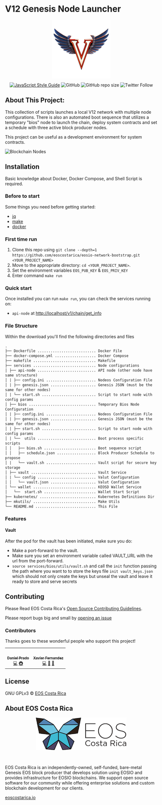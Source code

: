 # V12 Genesis Node Launcher

<p align="center">
  <img src="https://github.com/Vet-The-Vote/genesis-nodes/raw/master/assets/logo_color_background_transparent_192x192.png" align="center" />

</p>

<center>

[![JavaScript Style Guide](https://img.shields.io/badge/code_style-standard-brightgreen.svg)](https://standardjs.com) ![GitHub](https://img.shields.io/github/license/Vet-The-Vote/genesis-nodes) ![GitHub repo size](https://img.shields.io/github/repo-size/Vet-The-Vote/genesis-nodes) ![Twitter Follow](https://img.shields.io/twitter/follow/mdellertson?style=social)

</center>

## About This Project:

This collection of scripts launches a local V12 network with multiple node configurations. There is also an automated boot sequence that utilizes a temporary "bios" node to launch the chain, deploy system contracts and set a schedule with three active block producer nodes. 

This project can be useful as a development environment for system contracts.

![Blockchain Nodes](./blockchain-nodes.png)

## Installation
Basic knowledge about Docker, Docker Compose, and Shell Script is required.

### Before to start

Some things you need before getting started:

- [jq](https://stedolan.github.io/jq/download/)
- [make](https://en.wikipedia.org/wiki/Make_(software))
- [docker](https://www.docker.com/)

### First time run

1.  Clone this repo using `git clone --depth=1 https://github.com/eoscostarica/eosio-network-bootstrap.git <YOUR_PROJECT_NAME>`
2.  Move to the appropriate directory: `cd <YOUR_PROJECT_NAME>`.
3.  Set the environment variables  `EOS_PUB_KEY` & `EOS_PRIV_KEY`
4.  Enter command `make run`

### Quick start

Once installed you can run `make run`, you can check the services running on:

- `api-node` at [http://localhost/v1/chain/get_info](http://localhost/v1/chain/get_info)


### File Structure

Within the download you'll find the following directories and files


```
.
├── Dockerfile ........................... Docker File
├── docker-compose.yml ................... Docker Compose
├── makefile ............................. Makefile
├── services ............................. Node configurations
│ ├── api-node ........................... API node (other node have same structure)
│ | ├── config.ini ....................... Nodeos Configuration File
│ | ├── genesis.json ..................... Genesis JSON (must be the same for other nodes)
│ | └── start.sh ......................... Script to start node with config params
│ ├── bios ............................... Temporary Bios Node Configuration
│ | ├── config.ini ....................... Nodeos Configuration File
│ | ├── genesis.json ..................... Genesis JSON (must be the same for other nodes)
│ | ├── start.sh ......................... Script to start node with config params
│ | └──  utils ........................... Boot process specific scripts
│ │   ├── bios.sh ........................ Boot sequence script
│ │   ├── schedule.json .................. Block Producer Schedule to propose
│ |   └── vault.sh ....................... Vault script for secure key storage
│ ├── vault .............................. Vault Service
│ | └── config ........................... Valut Configuration
│ │   └── vault.json ..................... Valut Configuration
│ └── wallet ............................. KEOSD Wallet Service
│   └──  start.sh ........................ Wallet Start Script
├── kubernetes/ .......................... Kubernetes Definitions Dir
├── mkutils/ ............................. Make Utils
└── README.md ............................ This File
```
### Features

#### Vault

After the pod for the vault has been initiated, make sure you do:

- Make a port-forward to the vault.
- Make sure you set an environment variable called VAULT_URL with the url from the port-forward.
- `source services/bios/utils/vault.sh` and call the `init` function passing the path where you want to to store the keys file `init vault_keys.json` which should not only create the keys but unseal the vault and leave it ready to store and serve secrets


## Contributing

Please Read EOS Costa Rica's [Open Source Contributing Guidelines](https://guide.eoscostarica.io/docs/open-source-guidelines).

Please report bugs big and small by [opening an issue](https://github.com/eoscostarica/eosio-network-bootstrap/issues)

### Contributors

Thanks goes to these wonderful people who support this project!

<!-- ALL-CONTRIBUTORS-LIST:START - Do not remove or modify this section -->
<!-- prettier-ignore-start -->
<!-- markdownlint-disable -->
<table>
  <tr>
    <td align="center"><a href="https://github.com/danazkari"><img src="https://avatars2.githubusercontent.com/u/349542?v=4?s=100" width="100px;" alt=""/><br /><sub><b>Daniel Prado</b></sub></a><br /><a href="https://github.com/eoscostarica/blockchain-nodes/commits?author=danazkari" title="Code">💻</a> <a href="#infra-danazkari" title="Infrastructure (Hosting, Build-Tools, etc)">🚇</a></td>
    <td align="center"><a href="https://eoscostarica.io/"><img src="https://avatars0.githubusercontent.com/u/5632966?v=4?s=100" width="100px;" alt=""/><br /><sub><b>Xavier Fernandez</b></sub></a><br /><a href="https://github.com/eoscostarica/blockchain-nodes/commits?author=xavier506" title="Code">💻</a> <a href="https://github.com/eoscostarica/blockchain-nodes/commits?author=xavier506" title="Documentation">📖</a> <a href="#ideas-xavier506" title="Ideas, Planning, & Feedback">🤔</a></td>
  </tr>
</table>

<!-- markdownlint-restore -->
<!-- prettier-ignore-end -->
<!-- ALL-CONTRIBUTORS-LIST:END -->

## License

GNU GPLv3 © [EOS Costa Rica](https://eoscostarica.io)

## About EOS Costa Rica

<p align="center">
  <a href="https://eoscostarica.io">
    <img src="https://github.com/eoscostarica/eos-rate/raw/master/docs/eoscostarica-logo-black.png" width="300">
  </a>
</p>
<br/>

EOS Costa Rica is an independently-owned, self-funded, bare-metal Genesis EOS block producer that develops solution using EOSIO and provides infrastructure for EOSIO blockchains. We support open source software for our community while offering enterprise solutions and custom blockchain development for our clients.

[eoscostarica.io](https://eoscostarica.io) 
